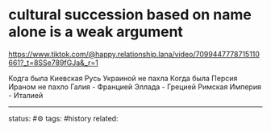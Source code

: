 # cultural succession based on name alone is a weak argument
https://www.tiktok.com/@happy.relationship.lana/video/7099447778715110661?_t=8SSe789fGJa&_r=1

Кодга была Киевская Русь Украиной не пахла
Когда была Персия Ираном не пахло
Галия - Францией
Эллада - Грецией
Римская Империя - Италией


---
status: #⚙️ 
tags: #history 
related: 